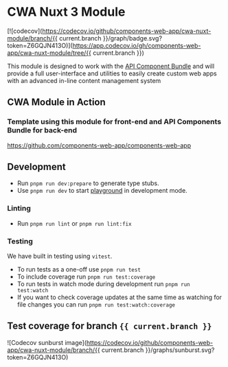 # CWA Nuxt 3 Module

[![codecov](https://codecov.io/github/components-web-app/cwa-nuxt-module/branch/{{ current.branch }}/graph/badge.svg?token=Z6GQJN413O)](https://app.codecov.io/gh/components-web-app/cwa-nuxt-module/tree/{{ current.branch }})

This module is designed to work with the [API Component Bundle](https://github.com/components-web-app/api-components-bundle) and will provide a full user-interface and utilities to easily create custom web apps with an advanced in-line content management system

## CWA Module in Action

### Template using this module for front-end and API Components Bundle for back-end
https://github.com/components-web-app/components-web-app

## Development

- Run `pnpm run dev:prepare` to generate type stubs.
- Use `pnpm run dev` to start [playground](./playground) in development mode.

### Linting

- Run `pnpm run lint` or `pnpm run lint:fix`

### Testing

We have built in testing using `vitest`.

- To run tests as a one-off use `pnpm run test`
- To include coverage run `pnpm run test:coverage`
- To run tests in watch mode during development run `pnpm run test:watch`
- If you want to check coverage updates at the same time as watching for file changes you can run `pnpm run test:watch:coverage`

## Test coverage for branch `{{ current.branch }}`

![Codecov sunburst image](https://codecov.io/github/components-web-app/cwa-nuxt-module/branch/{{ current.branch }}/graphs/sunburst.svg?token=Z6GQJN413O)
